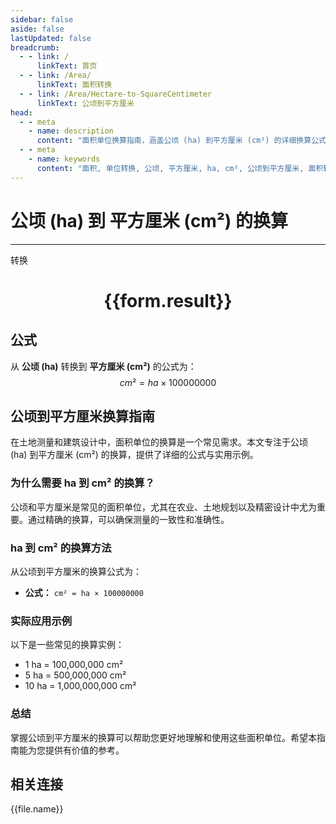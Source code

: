 ```yaml
---
sidebar: false
aside: false
lastUpdated: false
breadcrumb:
  - - link: /
      linkText: 首页
  - - link: /Area/
      linkText: 面积转换
  - - link: /Area/Hectare-to-SquareCentimeter
      linkText: 公顷到平方厘米
head:
  - - meta
    - name: description
      content: "面积单位换算指南，涵盖公顷 (ha) 到平方厘米 (cm²) 的详细换算公式与说明。"
  - - meta
    - name: keywords
      content: "面积, 单位转换, 公顷, 平方厘米, ha, cm², 公顷到平方厘米, 面积转换指南"
---
```

# 公顷 (ha) 到 平方厘米 (cm²) 的换算
---
<script setup>
import { onMounted, reactive, inject, ref } from 'vue'
import { NButton, NForm, NFormItem, NInput, NInputNumber, NSelect, NCard, useMessage,NGrid ,NGi } from 'naive-ui'
import { defineClientComponent } from 'vitepress'
import { Area } from '../../files';

const convert = inject('convert')

const form = reactive({
  number: null,
  result: '',
})

const convertHandler = () => {
  if (form.number !== null && !isNaN(form.number)) {
    const convertedValue = parseFloat(form.number) * 100000000
    form.result = `${form.number}ha = ${convertedValue.toFixed(2)}cm²`
  } else {
    form.result = '请输入有效的数值。'
  }
}
</script>

<n-form size="large" :model="form">
  <n-form-item label="公顷 (ha)">
    <n-input-number v-model:value="form.number" placeholder="输入公顷" style="width: 100%" />
  </n-form-item>
  <n-form-item>
    <n-button type="primary" @click="convertHandler" block>转换</n-button>
  </n-form-item>
</n-form>

<n-card  embedded :bordered="false" hoverable>
  <div  style="text-align:center">
    <h1>{{form.result}}</h1>
  </div>
</n-card>

## 公式

从 **公顷 (ha)** 转换到 **平方厘米 (cm²)** 的公式为：
$$ cm² = ha \times 100000000 $$

## 公顷到平方厘米换算指南

在土地测量和建筑设计中，面积单位的换算是一个常见需求。本文专注于公顷 (ha) 到平方厘米 (cm²) 的换算，提供了详细的公式与实用示例。

### 为什么需要 ha 到 cm² 的换算？

公顷和平方厘米是常见的面积单位，尤其在农业、土地规划以及精密设计中尤为重要。通过精确的换算，可以确保测量的一致性和准确性。

### ha 到 cm² 的换算方法

从公顷到平方厘米的换算公式为：

- **公式：** `cm² = ha × 100000000`

### 实际应用示例

以下是一些常见的换算实例：

- 1 ha = 100,000,000 cm²
- 5 ha = 500,000,000 cm²
- 10 ha = 1,000,000,000 cm²

### 总结

掌握公顷到平方厘米的换算可以帮助您更好地理解和使用这些面积单位。希望本指南能为您提供有价值的参考。

## 相关连接
<n-grid x-gap="12" :cols="3">
  <n-gi v-for="(file, index) in Area" :key="index">
    <n-button
      text
      tag="a"
      :href="file.path"
      type="primary"
    >
      {{file.name}}
    </n-button>
  </n-gi>
</n-grid>